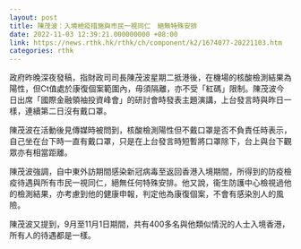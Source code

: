 ```yaml
---
layout: post
title: 陳茂波：入境檢疫措施與市民一視同仁　絕無特殊安排
date: 2022-11-03 12:39:21.000000000 +08:00
link: https://news.rthk.hk/rthk/ch/component/k2/1674077-20221103.htm
categories: rthk
---
```


政府昨晚深夜發稿，指財政司司長陳茂波星期二抵港後，在機場的核酸檢測結果為陽性，但Ct值處於康復個案範圍內，毋須隔離，亦不受「紅碼」限制。陳茂波今日出席「國際金融領袖投資峰會」的研討會時發表主題演講，上台發言時與昨日一樣，連續第二日沒有戴口罩。

陳茂波在活動後見傳媒時被問到，核酸檢測陽性但不戴口罩是否不負責任時表示，自己坐在台下時一直有戴口罩，只是在上台發言時短暫將口罩除下，台上與台下觀眾亦有相當距離。

陳茂波強調，自中東外訪期間感染新冠病毒至返回香港入境期間，所得到的防疫檢疫待遇與所有市民一視同仁，絕無任何特殊安排。他又說，衞生防護中心檢視過他的檢測結果，亦考慮到他的健康申報，判定他為康復個案，不會有感染別人的風險。

陳茂波又提到，9月至11月1日期間，共有400多名與他類似情況的人士入境香港，所有人的待遇都是一樣。

